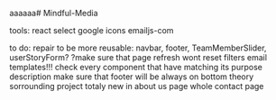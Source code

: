 aaaaaa# Mindful-Media

tools:
react select
google icons
emailjs-com

to do:
repair to be more reusable: navbar, footer, TeamMemberSlider, userStoryForm?
?make sure that page refresh wont reset filters
email templates!!!
check every component that have matching its purpose description
make sure that footer will be always on bottom
theory sorrounding project totaly new in about us page
whole contact page
